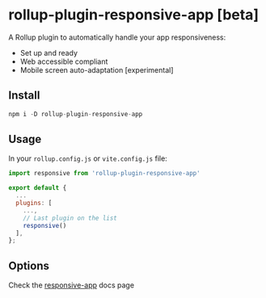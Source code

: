 # rollup-plugin-responsive-app [beta]
A Rollup plugin to automatically handle your app responsiveness:

* Set up and ready
* Web accessible compliant
* Mobile screen auto-adaptation [experimental]

## Install

```javascript
npm i -D rollup-plugin-responsive-app
```

## Usage

In your `rollup.config.js` or `vite.config.js` file:

```javascript
import responsive from 'rollup-plugin-responsive-app'

export default {
  ...
  plugins: [
    ...,
    // Last plugin on the list
    responsive()
  ],
};
```

## Options
Check the [responsive-app](https://www.npmjs.com/package/responsive-app?activeTab=readme) docs page
